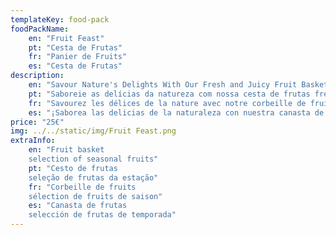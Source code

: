 ```yaml
---
templateKey: food-pack
foodPackName:
    en: "Fruit Feast"
    pt: "Cesta de Frutas"
    fr: "Panier de Fruits"
    es: "Cesta de Frutas"
description: 
    en: "Savour Nature's Delights With Our Fresh and Juicy Fruit Basket! Bursting with vibrant flavours, this basket features a delightful assortment of seasonal fruits."
    pt: "Saboreie as delícias da natureza com nossa cesta de frutas frescas e suculentas! Repleta de sabores vibrantes, esta cesta apresenta uma deliciosa variedade de frutas da estação."
    fr: "Savourez les délices de la nature avec notre corbeille de fruits frais et juteux ! Débordant de saveurs vibrantes, ce panier présente un délicieux assortiment de fruits de saison."
    es: "¡Saborea las delicias de la naturaleza con nuestra canasta de frutas frescas y jugosas! Llena de sabores vibrantes, esta canasta presenta una deliciosa variedad de frutas de temporada."
price: "25€"
img: ../../static/img/Fruit Feast.png
extraInfo:
    en: "Fruit basket
    selection of seasonal fruits"
    pt: "Cesto de frutas
    seleção de frutas da estação"
    fr: "Corbeille de fruits
    sélection de fruits de saison"  
    es: "Canasta de frutas
    selección de frutas de temporada"
---
```


